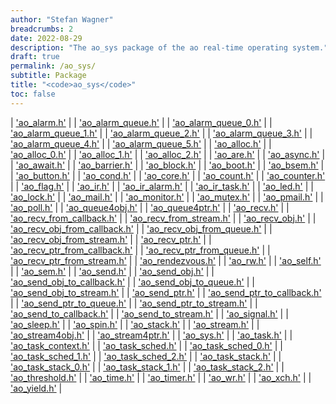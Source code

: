 ```yaml
---
author: "Stefan Wagner"
breadcrumbs: 2
date: 2022-08-29
description: "The ao_sys package of the ao real-time operating system."
draft: true
permalink: /ao_sys/ 
subtitle: Package
title: "<code>ao_sys</code>"
toc: false
---
```


| ['ao_alarm.h'](ao_alarm.h.md) |
| ['ao_alarm_queue.h'](ao_alarm_queue.h.md) |
| ['ao_alarm_queue_0.h'](ao_alarm_queue_0.h.md) |
| ['ao_alarm_queue_1.h'](ao_alarm_queue_1.h.md) |
| ['ao_alarm_queue_2.h'](ao_alarm_queue_2.h.md) |
| ['ao_alarm_queue_3.h'](ao_alarm_queue_3.h.md) |
| ['ao_alarm_queue_4.h'](ao_alarm_queue_4.h.md) |
| ['ao_alarm_queue_5.h'](ao_alarm_queue_5.h.md) |
| ['ao_alloc.h'](ao_alloc.h.md) |
| ['ao_alloc_0.h'](ao_alloc_0.h.md) |
| ['ao_alloc_1.h'](ao_alloc_1.h.md) |
| ['ao_alloc_2.h'](ao_alloc_2.h.md) |
| ['ao_are.h'](ao_are.h.md) |
| ['ao_async.h'](ao_async.h.md) |
| ['ao_await.h'](ao_await.h.md) |
| ['ao_barrier.h'](ao_barrier.h.md) |
| ['ao_block.h'](ao_block.h.md) |
| ['ao_boot.h'](ao_boot.h.md) |
| ['ao_bsem.h'](ao_bsem.h.md) |
| ['ao_button.h'](ao_button.h.md) |
| ['ao_cond.h'](ao_cond.h.md) |
| ['ao_core.h'](ao_core.h.md) |
| ['ao_count.h'](ao_count.h.md) |
| ['ao_counter.h'](ao_counter.h.md) |
| ['ao_flag.h'](ao_flag.h.md) |
| ['ao_ir.h'](ao_ir.h.md) |
| ['ao_ir_alarm.h'](ao_ir_alarm.h.md) |
| ['ao_ir_task.h'](ao_ir_task.h.md) |
| ['ao_led.h'](ao_led.h.md) |
| ['ao_lock.h'](ao_lock.h.md) |
| ['ao_mail.h'](ao_mail.h.md) |
| ['ao_monitor.h'](ao_monitor.h.md) |
| ['ao_mutex.h'](ao_mutex.h.md) |
| ['ao_pmail.h'](ao_pmail.h.md) |
| ['ao_poll.h'](ao_poll.h.md) |
| ['ao_queue4obj.h'](ao_queue4obj.h.md) |
| ['ao_queue4ptr.h'](ao_queue4ptr.h.md) |
| ['ao_recv.h'](ao_recv.h.md) |
| ['ao_recv_from_callback.h'](ao_recv_from_callback.h.md) |
| ['ao_recv_from_stream.h'](ao_recv_from_stream.h.md) |
| ['ao_recv_obj.h'](ao_recv_obj.h.md) |
| ['ao_recv_obj_from_callback.h'](ao_recv_obj_from_callback.h.md) |
| ['ao_recv_obj_from_queue.h'](ao_recv_obj_from_queue.h.md) |
| ['ao_recv_obj_from_stream.h'](ao_recv_obj_from_stream.h.md) |
| ['ao_recv_ptr.h'](ao_recv_ptr.h.md) |
| ['ao_recv_ptr_from_callback.h'](ao_recv_ptr_from_callback.h.md) |
| ['ao_recv_ptr_from_queue.h'](ao_recv_ptr_from_queue.h.md) |
| ['ao_recv_ptr_from_stream.h'](ao_recv_ptr_from_stream.h.md) |
| ['ao_rendezvous.h'](ao_rendezvous.h.md) |
| ['ao_rw.h'](ao_rw.h.md) |
| ['ao_self.h'](ao_self.h.md) |
| ['ao_sem.h'](ao_sem.h.md) |
| ['ao_send.h'](ao_send.h.md) |
| ['ao_send_obj.h'](ao_send_obj.h.md) |
| ['ao_send_obj_to_callback.h'](ao_send_obj_to_callback.h.md) |
| ['ao_send_obj_to_queue.h'](ao_send_obj_to_queue.h.md) |
| ['ao_send_obj_to_stream.h'](ao_send_obj_to_stream.h.md) |
| ['ao_send_ptr.h'](ao_send_ptr.h.md) |
| ['ao_send_ptr_to_callback.h'](ao_send_ptr_to_callback.h.md) |
| ['ao_send_ptr_to_queue.h'](ao_send_ptr_to_queue.h.md) |
| ['ao_send_ptr_to_stream.h'](ao_send_ptr_to_stream.h.md) |
| ['ao_send_to_callback.h'](ao_send_to_callback.h.md) |
| ['ao_send_to_stream.h'](ao_send_to_stream.h.md) |
| ['ao_signal.h'](ao_signal.h.md) |
| ['ao_sleep.h'](ao_sleep.h.md) |
| ['ao_spin.h'](ao_spin.h.md) |
| ['ao_stack.h'](ao_stack.h.md) |
| ['ao_stream.h'](ao_stream.h.md) |
| ['ao_stream4obj.h'](ao_stream4obj.h.md) |
| ['ao_stream4ptr.h'](ao_stream4ptr.h.md) |
| ['ao_sys.h'](ao_sys.h.md) |
| ['ao_task.h'](ao_task.h.md) |
| ['ao_task_context.h'](ao_task_context.h.md) |
| ['ao_task_sched.h'](ao_task_sched.h.md) |
| ['ao_task_sched_0.h'](ao_task_sched_0.h.md) |
| ['ao_task_sched_1.h'](ao_task_sched_1.h.md) |
| ['ao_task_sched_2.h'](ao_task_sched_2.h.md) |
| ['ao_task_stack.h'](ao_task_stack.h.md) |
| ['ao_task_stack_0.h'](ao_task_stack_0.h.md) |
| ['ao_task_stack_1.h'](ao_task_stack_1.h.md) |
| ['ao_task_stack_2.h'](ao_task_stack_2.h.md) |
| ['ao_threshold.h'](ao_threshold.h.md) |
| ['ao_time.h'](ao_time.h.md) |
| ['ao_timer.h'](ao_timer.h.md) |
| ['ao_wr.h'](ao_wr.h.md) |
| ['ao_xch.h'](ao_xch.h.md) |
| ['ao_yield.h'](ao_yield.h.md) |
